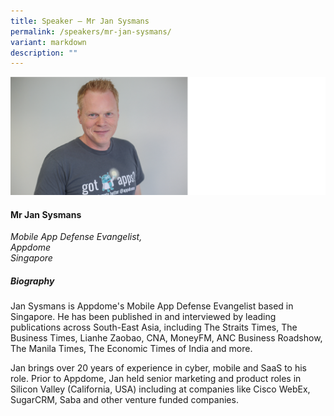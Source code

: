 ```yaml
---
title: Speaker – Mr Jan Sysmans
permalink: /speakers/mr-jan-sysmans/
variant: markdown
description: ""
---
```

![](/images/2024%20speakers/Mr_Jan_Sysmans.png)
#### **Mr Jan Sysmans**

*Mobile App Defense Evangelist, <br> Appdome<br>Singapore*

##### **Biography**
Jan Sysmans is Appdome's Mobile App Defense Evangelist based in Singapore. He has been published in and interviewed by leading publications across South-East Asia, including The Straits Times, The Business Times, Lianhe Zaobao, CNA, MoneyFM, ANC Business Roadshow,  The Manila Times, The Economic Times of India and more. 
 
Jan brings over 20 years of experience in cyber, mobile and SaaS to his role. Prior to Appdome, Jan held senior marketing and product roles in Silicon Valley (California, USA) including at companies like Cisco WebEx, SugarCRM, Saba and other venture funded companies.